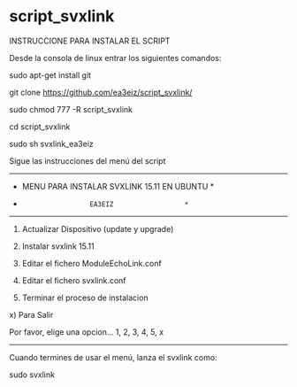 # script_svxlink
INSTRUCCIONE PARA INSTALAR EL SCRIPT

Desde la consola de linux entrar los siguientes comandos:

sudo apt-get install git

git clone https://github.com/ea3eiz/script_svxlink/

sudo chmod 777 -R script_svxlink

cd script_svxlink

sudo sh svxlink_ea3eiz

Sigue las instrucciones del menú del script




   ************************************************
   *  MENU PARA INSTALAR SVXLINK 15.11 EN UBUNTU  *
   *                      EA3EIZ                  *
   ************************************************

   1) Actualizar Dispositivo (update y upgrade)
   
   2) Instalar svxlink 15.11
   
   3) Editar el fichero ModuleEchoLink.conf
   
   4) Editar el fichero svxlink.conf
   
   5) Terminar el proceso de instalacion

   x)  Para Salir

   Por favor, elige una opcion... 1, 2, 3, 4, 5,  x
   
----------------------------------------------------




Cuando termines de usar el menú, lanza el svxlink como:

sudo svxlink



